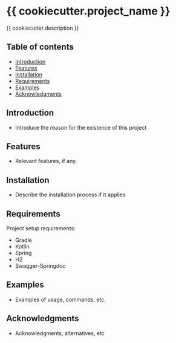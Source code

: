 # {{ cookiecutter.project_name }}

{{ cookiecutter.description }}

## Table of contents

- [Introduction](#introduction)
- [Features](#features)
- [Installation](#installation)
- [Requirements](#requirements)
- [Examples](#examples)
- [Acknowledgments](#acknowledgments)

## Introduction

- Introduce the reason for the existence of this project

## Features

- Relevant features, if any.

## Installation

- Describe the installation process if it applies

## Requirements

Project setup requirements:

- Gradle
- Kotlin
- Spring
- H2
- Swagger-Springdoc

## Examples

- Examples of usage, commands, etc.

## Acknowledgments

- Acknowledgments, alternatives, etc
